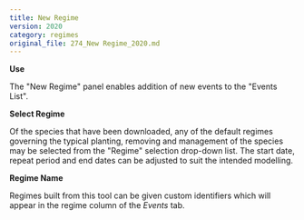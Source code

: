 ```yaml
---
title: New Regime
version: 2020
category: regimes
original_file: 274_New Regime_2020.md
---
```


**Use**

The "New Regime" panel enables addition of new events to the "Events
List".

**Select Regime**

Of the species that have been downloaded, any of the default regimes
governing the typical planting, removing and management of the species
may be selected from the "Regime" selection drop-down list. The start
date, repeat period and end dates can be adjusted to suit the intended
modelling.

**Regime Name**

Regimes built from this tool can be given custom identifiers which will
appear in the regime column of the *Events* tab.
